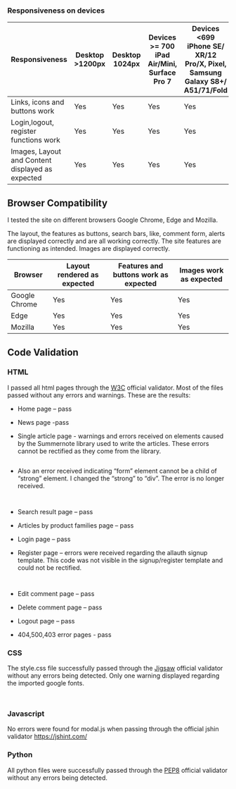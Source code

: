

### Responsiveness on devices

| Responsiveness                           | Desktop >1200px | Desktop 1024px | Devices >= 700 iPad Air/Mini, Surface Pro 7 | Devices <699 iPhone SE/ XR/12 Pro/X, Pixel, Samsung Galaxy S8+/ A51/71/Fold |
| ---------------------------------------- | --------------- | -------------- | ------------------------------------------- | --------------------------------------------------------------------------- |
| Links, icons and buttons work                               | Yes             | Yes            | Yes                                         | Yes                                                                         |
| Login,logout, register functions work                              | Yes             | Yes            | Yes                                         | Yes                                                                         |
| Images, Layout and Content displayed as expected | Yes             | Yes            | Yes                                         | Yes|

## Browser Compatibility

I tested the site on different browsers Google Chrome, Edge and Mozilla.

The layout, the features as buttons, search bars, like, comment form, alerts are displayed correctly and are all working correctly. The site features are functioning as intended.  Images are displayed correctly.

| Browser       | Layout rendered as expected | Features and buttons work as expected | Images work as expected |
| ------------- | --------------------------- | -------------------- | ------------------ |
| Google Chrome | Yes                         | Yes                  | Yes                |
| Edge          | Yes                         | Yes                  | Yes                |
| Mozilla       | Yes                         | Yes                  | Yes                |



## Code Validation

### HTML

I passed all html pages through the [W3C](https://validator.w3.org/) official validator. Most of the files passed without any errors and warnings. These are the results:

* Home page – pass

* News page -pass

* Single article page - warnings and errors received on elements caused by the Summernote library used to write the articles. These errors cannot be rectified as they come from the library.

![]()

* Also an error received indicating “form” element cannot be a child of “strong” element. I changed the “strong” to “div”. The error is no longer received.

![]()

![]()

* Search result page – pass
  
* Articles by product families page – pass
  
* Login page – pass

* Register page – errors were received regarding the allauth signup template. This code was not visible in the signup/register template and could not be rectified.
  
![]()

![]()

* Edit comment page – pass
  
* Delete comment page – pass

* Logout page – pass
  
* 404,500,403 error pages - pass

### CSS

The style.css file successfully passed through the [Jigsaw](https://jigsaw.w3.org/css-validator/) official validator without any errors being detected. Only one warning displayed regarding the imported google fonts. 

![]()

![]()

### Javascript

No errors were found for modal.js when passing through the official jshin validator  https://jshint.com/

### Python

All python files were successfully passed through the [PEP8]( https://pep8ci.herokuapp.com/#) official validator without any errors being detected.